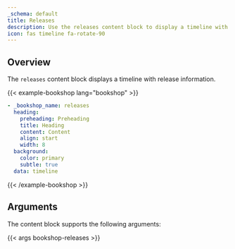 ```yaml
---
_schema: default
title: Releases
description: Use the releases content block to display a timeline with release information.
icon: fas timeline fa-rotate-90
---
```


## Overview

The `releases` content block displays a timeline with release information.

<!-- markdownlint-disable MD037 -->
{{< example-bookshop lang="bookshop" >}}

```yml
- _bookshop_name: releases
  heading:
    preheading: Preheading
    title: Heading
    content: Content
    align: start
    width: 8
  background:
    color: primary
    subtle: true
  data: timeline
```

{{< /example-bookshop >}}
<!-- markdownlint-enable MD037 -->

## Arguments

The content block supports the following arguments:

{{< args bookshop-releases >}}
